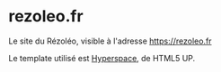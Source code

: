 rezoleo.fr
==========

Le site du Rézoléo, visible à l'adresse https://rezoleo.fr

Le template utilisé est [Hyperspace](https://html5up.net/hyperspace), de HTML5 UP.
